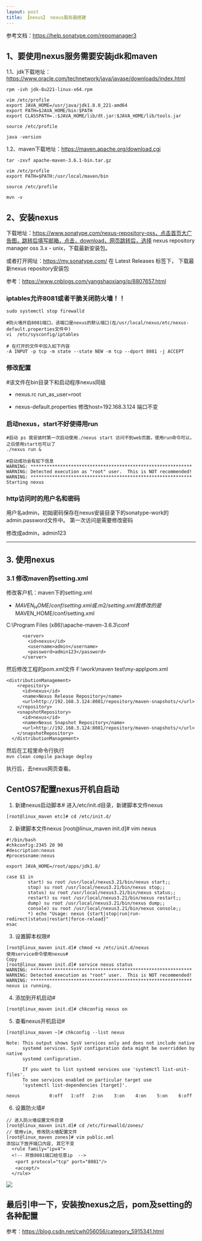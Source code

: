 ```yaml
---
layout: post
title: 【nexus】 nexus服务器搭建
---
```

 
参考文档：https://help.sonatype.com/repomanager3

## 1、要使用nexus服务需要安装jdk和maven

1.1、jdk下载地址：https://www.oracle.com/technetwork/java/javase/downloads/index.html

```
rpm -ivh jdk-8u221-linux-x64.rpm

vim /etc/profile
export JAVA_HOME=/usr/java/jdk1.8.0_221-amd64
export PATH=$JAVA_HOME/bin:$PATH
export CLASSPATH=.:$JAVA_HOME/lib/dt.jar:$JAVA_HOME/lib/tools.jar 

source /etc/profile

java -version
```

1.2、maven下载地址：https://maven.apache.org/download.cgi

```
tar -zxvf apache-maven-3.6.1-bin.tar.gz

vim /etc/profile
export PATH=$PATH:/usr/local/maven/bin

source /etc/profile

mvn -v
```

## 2、安装nexus

下载地址：https://www.sonatype.com/nexus-repository-oss，点击首页大广告图，跳转后填写邮箱，点击，download，网页跳转后，选择 nexus repository manager oss 3.x - unix，下载最新安装包。

或者打开网址：https://my.sonatype.com/ 在 Latest Releases 标签下， 下载最新nexus repository安装包

参考：https://www.cnblogs.com/yangshaoxiang/p/8807657.html

### iptables允许8081或者干脆关闭防火墙！！
```
sudo systemctl stop firewalld
```

```
#防火墙开启8081端口，该端口是nexus的默认端口(在/usr/local/nexus/etc/nexus-default.properties文件中)
vi  /etc/sysconfig/iptables

# 在打开的文件中加入如下内容
-A INPUT -p tcp -m state --state NEW -m tcp --dport 8081 -j ACCEPT
```

### 修改配置
#该文件在bin目录下和启动程序nexus同级
- nexus.rc
run_as_user=root

- nexus-default.properties
修改host=192.168.3.124
端口不变

### 启动nexus，start不好使得用run
```
#启动 ps 我安装时第一次启动使用./nexus start 访问不到web页面，使用run命令可以，之后使用start也可以了
./nexus run &

#启动成功会有如下信息
WARNING: ************************************************************
WARNING: Detected execution as "root" user.  This is NOT recommended!
WARNING: ************************************************************
Starting nexus
```

### http访问时的用户名和密码
用户名admin，初始密码保存在nexus安装目录下的sonatype-work的admin.password文件中。
第一次访问是需要修改密码

修改成admin，admin123


---

## 3. 使用nexus

### 3.1 修改maven的setting.xml
修改客户机：maven下的setting.xml
- $MAVEN_HOME/conf/setting.xml或.m2/setting.xml
我修改的是$MAVEN_HOME/conf/setting.xml

C:\Program Files (x86)\apache-maven-3.6.3\conf
```
      <server>
        <id>nexus</id>
        <username>admin</username>
        <password>admin123</password>
      </server>
```
然后修改工程的pom.xml文件
F:\work\maven test\my-app\pom.xml
```
<distributionManagement>
    <repository>
      <id>nexus</id>
      <name>Nexus Release Repository</name>
      <url>http://192.168.3.124:8081/repository/maven-snapshots/</url>
    </repository>
    <snapshotRepository>
      <id>nexus</id>
      <name>Nexus Snapshot Repository</name>
      <url>http://192.168.3.124:8081/repository/maven-snapshots/</url>
    </snapshotRepository>
  </distributionManagement>
  ```
然后在工程里命令行执行  
`mvn clean compile package deploy`

执行后，去nexus网页查看。

## CentOS7配置nexus开机自启动
1. 新建nexus启动脚本#
进入/etc/init.d目录，新建脚本文件nexus
```
[root@linux_maven etc]# cd /etc/init.d/
```

2. 新建脚本文件nexus
[root@linux_maven init.d]# vim nexus
``` 
#!/bin/bash
#chkconfig:2345 20 90
#description:nexus
#processname:nexus
 
export JAVA_HOME=/root/apps/jdk1.8/
 
case $1 in
        start) su root /usr/local/nexus3.21/bin/nexus start;;
        stop) su root /usr/local/nexus3.21/bin/nexus stop;;
        status) su root /usr/local/nexus3.21/bin/nexus status;;
        restart) su root /usr/local/nexus3.21/bin/nexus restart;;
        dump) su root /usr/local/nexus3.21/bin/nexus dump;;
        console) su root /usr/local/nexus3.21/bin/nexus console;;
        *) echo "Usage: nexus {start|stop|run|run-redirect|status|restart|force-reload}"
esac
```

3. 设置脚本权限#
```
[root@linux_maven init.d]# chmod +x /etc/init.d/nexus 
使用service命令使用nexus#
Copy 
[root@linux_maven init.d]# service nexus status
WARNING: ************************************************************
WARNING: Detected execution as "root" user.  This is NOT recommended!
WARNING: ************************************************************
nexus is running.
```

4. 添加到开机启动#
```
[root@linux_maven init.d]# chkconfig nexus on
```

5. 查看nexus开机启动#
```
[root@linux_maven ~]# chkconfig --list nexus
 
Note: This output shows SysV services only and does not include native
      systemd services. SysV configuration data might be overridden by native
      systemd configuration.
 
      If you want to list systemd services use 'systemctl list-unit-files'.
      To see services enabled on particular target use
      'systemctl list-dependencies [target]'.
 
nexus           0:off   1:off   2:on    3:on    4:on    5:on    6:off
```

6. 设置防火墙#
```
// 进入防火墙设置文件目录
[root@linux_maven init.d]# cd /etc/firewalld/zones/
// 使用vim, 修改防火墙配置文件
[root@linux_maven zones]# vim public.xml
添加以下放开端口内容, 其它不变
  <rule family="ipv4">
  <!-- 开放8081端口给任意ip  -->
　　<port protocol="tcp" port="8081"/>
　　<accept/>
  </rule>
```
![](https://img2020.cnblogs.com/blog/1176089/202004/1176089-20200408055215908-1985164690.png)



## 最后引申一下，安装按nexus之后，pom及setting的各种配置
参考：https://blog.csdn.net/cwh056056/category_5915341.html
